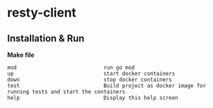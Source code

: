 # resty-client

## Installation & Run

**Make file**

```
mod                            run go mod
up                             start docker containers
down                           stop docker containers
test                           Build project as docker image for running tests and start the containers 
help                           Display this help screen
```